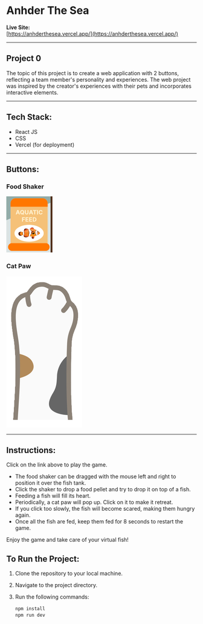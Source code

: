 # Anhder The Sea

**Live Site:**  
[https://anhderthesea.vercel.app/](https://anhderthesea.vercel.app/)

---

## Project 0

The topic of this project is to create a web application with 2 buttons, reflecting a team member's personality and experiences. The web project was inspired by the creator's experiences with their pets and incorporates interactive elements.


---

## Tech Stack:

- React JS
- CSS
- Vercel (for deployment)

---

## Buttons:

### Food Shaker  
![Food Shaker](public/feeder.png)

### Cat Paw  
![Cat Paw](public/paw.png) 

---

## Instructions:

Click on the link above to play the game.

- The food shaker can be dragged with the mouse left and right to position it over the fish tank.
- Click the shaker to drop a food pellet and try to drop it on top of a fish.
- Feeding a fish will fill its heart.
- Periodically, a cat paw will pop up. Click on it to make it retreat.
- If you click too slowly, the fish will become scared, making them hungry again.
- Once all the fish are fed, keep them fed for 8 seconds to restart the game.

Enjoy the game and take care of your virtual fish!

## To Run the Project:

1. Clone the repository to your local machine.
2. Navigate to the project directory.
3. Run the following commands:

   ```bash
   npm install
   npm run dev